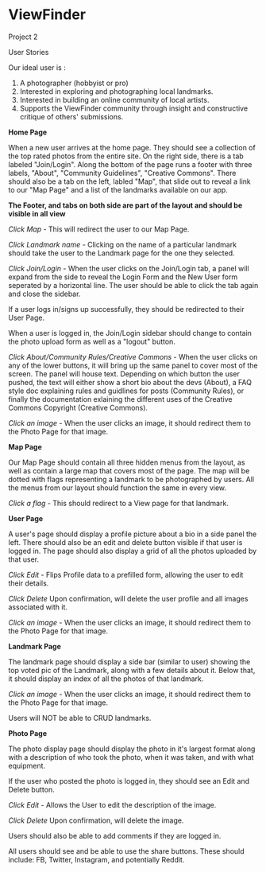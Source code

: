 # ViewFinder
Project 2


User Stories

Our ideal user is :
 
 1. A photographer (hobbyist or pro)
 2. Interested in exploring and photographing local landmarks.
 3. Interested in building an online community of local artists. 
 4. Supports the ViewFinder community through insight and constructive critique of others' submissions.

**Home Page**

When a new user arrives at the home page. They should see a collection of the top rated photos from the entire site. On the right side, there is a tab labeled "Join/Login". Along the bottom of the page runs a footer with three labels, "About", "Community Guidelines", "Creative Commons". There should also be a tab on the left, labled "Map", that slide out to reveal a link to our "Map Page" and a list of the landmarks available on our app.

**The Footer, and tabs on both side are part of the layout and should be visible in all view**

*Click Map* - This will redirect the user to our Map Page.

*Click Landmark name* - Clicking on the name of a particular landmark should take the user to the Landmark page for the one they selected.

*Click Join/Login* - When the user clicks on the Join/Login tab, a panel will expand from the side to reveal the Login Form and the New User form seperated by a horizontal line. The user should be able to click the tab again and close the sidebar.

If a user logs in/signs up successfully, they should be redirected to their User Page. 

When a user is logged in, the Join/Login sidebar should change to contain the photo upload form as well as a "logout" button.

*Click About/Community Rules/Creative Commons* - When the user clicks on any of the lower buttons, it will bring up the same panel to cover most of the screen. The panel will house text. Depending on which button the user pushed, the text will either show a short bio about the devs (About), a FAQ style doc explaining rules and guidlines for posts (Community Rules), or finally the documentation exlaining the different uses of the Creative Commons Copyright (Creative Commons).

*Click an image* - When the user clicks an image, it should redirect them to the Photo Page for that image.

**Map Page**

Our Map Page should contain all three hidden menus from the layout, as well as contain a large map that covers most of the page. The map will be dotted with flags representing a landmark to be photographed by users. All the menus from our layout should function the same in every view.

*Click a flag* - This should redirect to a View page for that landmark.    

**User Page**

A user's page should display a profile picture about a bio in a side panel the left. There should also be an edit and delete button visible if that user is logged in. The page should also display a grid of all the photos uploaded by that user. 

*Click Edit* - Flips Profile data to a prefilled form, allowing the user to edit their details.

*Click Delete* Upon confirmation, will delete the user profile and all images associated with it.

*Click an image* - When the user clicks an image, it should redirect them to the Photo Page for that image.

**Landmark Page** 

The landmark page should display a side bar (similar to user) showing the top voted pic of the Landmark, along with a few details about it. Below that, it should display an index of all the photos of that landmark.

*Click an image* - When the user clicks an image, it should redirect them to the Photo Page for that image.

Users will NOT be able to CRUD landmarks.

**Photo Page**

The photo display page should display the photo in it's largest format along with a description of who took the photo, when it was taken, and with what equipment.

If the user who posted the photo is logged in, they should see an Edit and Delete button.

*Click Edit* - Allows the User to edit the description of the image.

*Click Delete* Upon confirmation, will delete the image.

Users should also be able to add comments if they are logged in. 

All users should see and be able to use the share buttons. These should include: FB, Twitter, Instagram, and potentially Reddit.
